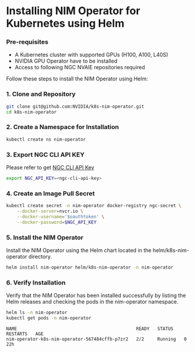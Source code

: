 <!--
  SPDX-FileCopyrightText: Copyright (c) 2024 NVIDIA CORPORATION & AFFILIATES. All rights reserved.
  SPDX-License-Identifier: Apache-2.0
-->

# Installing NIM Operator for Kubernetes using Helm

### Pre-requisites

* A Kubernetes cluster with supported GPUs (H100, A100, L40S)
* NVIDIA GPU Operator have to be installed
* Access to following NGC NVAIE repositories required

Follow these steps to install the NIM Operator using Helm:

### 1. Clone and Repository

```sh
git clone git@github.com:NVIDIA/k8s-nim-operator.git
cd k8s-nim-operator
```

### 2. Create a Namespace for Installation

```sh
kubectl create ns nim-operator
```
### 3. Export NGC CLI API KEY

Please refer to get [NGC CLI API Key](https://docs.nvidia.com/ngc/gpu-cloud/ngc-private-registry-user-guide/index.html#ngc-api-keys)

```sh
export NGC_API_KEY=<ngc-cli-api-key>
```

### 4. Create an Image Pull Secret

```sh
kubectl create secret -n nim-operator docker-registry ngc-secret \
    --docker-server=nvcr.io \
    --docker-username='$oauthtoken' \
    --docker-password=$NGC_API_KEY
```

### 5. Install the NIM Operator
Install the NIM Operator using the Helm chart located in the helm/k8s-nim-operator directory.

```sh
helm install nim-operator helm/k8s-nim-operator -n nim-operator
```

### 6. Verify Installation
Verify that the NIM Operator has been installed successfully by listing the Helm releases and checking the pods in the nim-operator namespace.

```sh
helm ls -n nim-operator
kubectl get pods -n nim-operator
```

```console
NAME                                             READY   STATUS    RESTARTS   AGE
nim-operator-k8s-nim-operator-567484cffb-p7zr2   2/2     Running   0          22h
```
